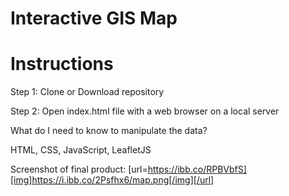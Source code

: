 # Interactive GIS Map 

# Instructions  

Step 1:
Clone or Download repository

Step 2:
Open index.html file with a web browser on a local server 

What do I need to know to manipulate the data?

HTML, CSS, JavaScript, LeafletJS

Screenshot of final product:
[url=https://ibb.co/RPBVbfS][img]https://i.ibb.co/2Psfhx6/map.png[/img][/url]
